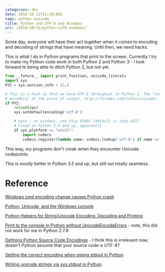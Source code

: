 ```yaml
---
categories: dev
date: 2016-10-11T11:10:00Z
tags: python unicode
title: Python and UTF-8 and Windows
url: /2016/10/11/python-utf8-windows/
---
```


Some day, everyone will have their act together when it comes to encoding and decoding
of strings that have meaning. Until then, we need hacks.

This is what I do in Python programs that print to the screen. Currently I try to make my
Python code work in both Python 2 and Python 3 - I look forward to being able to ditch
Python 2, but not yet.

```python
from __future__ import print_function, unicode_literals
import sys
PY2 = sys.version_info < (3,)

# This is a hack so that we have UTF-8 throughout in Python 2. The "correct" way is to use
# encode(s) at the point of output, http://farmdev.com/talks/unicode/. Or switch to Python 3.
if PY2:
    reload(sys)
    sys.setdefaultencoding('utf-8')

    # note - on windows, use chcp 65001 (default is chcp 437)
    # Fixed in Python 3.6 and up, apparently
    if sys.platform == "win32":
        import codecs
        codecs.register(lambda name: codecs.lookup('utf-8') if name == 'cp65001' else None)
```

This way, my programs don't croak when they encounter Unicode codepoints.

This is *mostly* better in Python 3.5 and up, but still not totally seamless.

# Reference

[Windows cmd encoding change causes Python crash](http://stackoverflow.com/questions/878972/windows-cmd-encoding-change-causes-python-crash)

[Python, Unicode, and the Windows console](http://stackoverflow.com/questions/5419/python-unicode-and-the-windows-console/32176732)

[Python Helpers for String/Unicode Encoding, Decoding and Printing](https://www.metachris.com/2015/11/python-tools-for-string-unicode-encoding-decoding-printing/)

[Print to the console in Python without UnicodeEncodeErrors](http://chase-seibert.github.io/blog/2014/01/12/python-unicode-console-output.html) - note, this did not work for me in Python 2.7.9

[Defining Python Source Code Encodings](http://legacy.python.org/dev/peps/pep-0263/) - I think this is irrelevant now, doesn't Python assume that your source code is UTF-8?

[Setting the correct encoding when piping stdout in Python](http://stackoverflow.com/questions/492483/setting-the-correct-encoding-when-piping-stdout-in-python)

[Writing unicode strings via sys.stdout in Python](http://stackoverflow.com/questions/1473577/writing-unicode-strings-via-sys-stdout-in-python)
